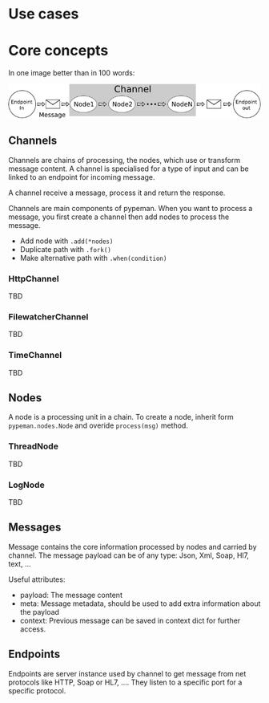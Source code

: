 
# Use cases


# Core concepts

In one image better than in 100 words:

![General Architecture](./images/general_view.png)


## Channels

Channels are chains of processing, the nodes, which use or
transform message content. A channel is specialised for a type
of input and can be linked to an endpoint for incoming message.

A channel receive a message, process it and return the response.

Channels are main components of pypeman.
When you want to process a message,
you first create a channel then add nodes to process the message.

* Add node with `.add(*nodes)`
* Duplicate path with `.fork()`
* Make alternative path with `.when(condition)`

### HttpChannel

TBD

### FilewatcherChannel

TBD

### TimeChannel

TBD
 

## Nodes

A node is a processing unit in a chain.
To create a node, inherit form `pypeman.nodes.Node` and overide `process(msg)` method.

### ThreadNode

TBD

### LogNode

TBD


## Messages

Message contains the core information processed by nodes and carried by channel.
The message payload can be of any type: Json, Xml, Soap, Hl7, text, ...

Useful attributes:

* payload: The message content
* meta: Message metadata, should be used to add extra information about the payload
* context: Previous message can be saved in context dict for further access.


## Endpoints

Endpoints are server instance used by channel to get message from net protocols like HTTP, Soap or HL7, ....
They listen to a specific port for a specific protocol.

